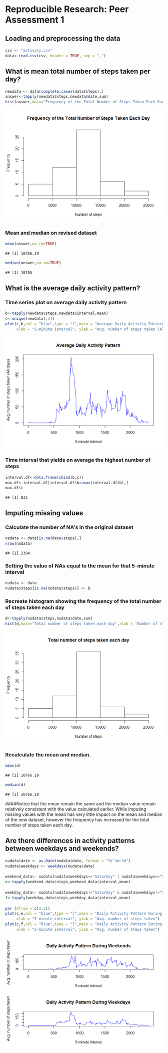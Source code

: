 # Reproducible Research: Peer Assessment 1


## Loading and preprocessing the data


```r
csv <- "activity.csv"
data<-read.csv(csv, header = TRUE, sep = ",")
```

## What is mean total number of steps taken per day?

```r
newdata <- data[complete.cases(data$steps),]
answer<-tapply(newdata$steps,newdata$date,sum)
hist(answer,main="Frequency of the Total Number of Steps Taken Each Day",xlab = "Number of steps")
```

![](PA1_template_files/figure-html/unnamed-chunk-2-1.png)<!-- -->

### Mean and median on revised dataset

```r
mean(answer,na.rm=TRUE)
```

```
## [1] 10766.19
```

```r
median(answer,na.rm=TRUE)
```

```
## [1] 10765
```

## What is the average daily activity pattern?
### Time series plot on average daily activity pattern

```r
b<-tapply(newdata$steps,newdata$interval,mean)
c<-unique(newdata[,3])
plot(c,b,col = "blue",type = "l",main = "Average Daily Activity Pattern", 
     xlab = "5-minute interval", ylab = "Avg. number of steps taken (All days)")
```

![](PA1_template_files/figure-html/unnamed-chunk-4-1.png)<!-- -->

### Time interval that yields on average the highest number of steps 

```r
interval.df<-data.frame(cbind(b,c))
max.df<-interval.df[interval.df$b==max(interval.df$b),]
max.df$c
```

```
## [1] 835
```

## Imputing missing values
### Calculate the number of NA's in the original dataset

```r
nadata <- data[is.na(data$steps),]
nrow(nadata)
```

```
## [1] 2304
```

### Setting the value of NAs equal to the mean for that 5-minute interval

```r
nudata <- data
nudata$steps[is.na(nudata$steps)] <- b
```

### Recreate histogram showing the frequency of the total number of steps taken each day

```r
d<-tapply(nudata$steps,nudata$date,sum)
hist(d,main="Total number of steps taken each day",xlab = "Number of steps")
```

![](PA1_template_files/figure-html/unnamed-chunk-8-1.png)<!-- -->

### Recalculate the mean and median. 

```r
mean(d)
```

```
## [1] 10766.19
```

```r
median(d)
```

```
## [1] 10766.19
```

####Notice that the mean remain the same and the median value remain relatively consistent with the value calculated earlier. While imputing missing values with the mean has very little impact on the mean and median of the new dataset, however the frequency has increased for the total number of steps taken each day.

## Are there differences in activity patterns between weekdays and weekends?

```r
nudata$date <- as.Date(nudata$date, format = "%Y-%m-%d")
nudata$weekdays <- weekdays(nudata$date)

weekend_data<- nudata[nudata$weekdays=="Saturday" | nudata$weekdays=="Sunday",]
e<-tapply(weekend_data$steps,weekend_data$interval,mean)

weekday_data<- nudata[nudata$weekdays!="Saturday" & nudata$weekdays!="Sunday",]
f<-tapply(weekday_data$steps,weekday_data$interval,mean)

par (mfrow = c(2,1))
plot(c,e,col = "blue",type = "l",main = "Daily Activity Pattern During Weekends", 
     xlab = "5-minute interval", ylab = "Avg. number of steps taken")
plot(c,f,col = "blue",type = "l",main = "Daily Activity Pattern During Weekdays", 
     xlab = "5-minute interval", ylab = "Avg. number of steps taken")
```

![](PA1_template_files/figure-html/unnamed-chunk-10-1.png)<!-- -->
